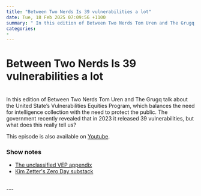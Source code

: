 ```yaml
---
title: "Between Two Nerds Is 39 vulnerabilities a lot"
date: Tue, 18 Feb 2025 07:09:56 +1100
summary: " In this edition of Between Two Nerds Tom Uren and The Grugq talk about the United State’s Vulnerabilities Equities Program, which balances"
categories: 
- 
---
```

# Between Two Nerds Is 39 vulnerabilities a lot


<br/>
In this edition of Between Two Nerds Tom Uren and The Grugq talk about the United State’s Vulnerabilities Equities Program, which balances the need for intelligence collection with the need to protect the public. The government recently revealed that in 2023 it released 39 vulnerabilities, but what does this really tell us?

This episode is also available on [Youtube](https://youtu.be/AQtO7bE16VA).

### Show notes

-   [The unclassified VEP appendix](https://www.wyden.senate.gov/imo/media/doc/fy23_unclassified_vep_annual_reportpdf.pdf)
-   [Kim Zetter's Zero Day substack](https://www.zetter-zeroday.com/u-s-government-disclosed-39-zero-day-vulnerabilities-in-2023-per-first-ever-report/)

<br/>
---

